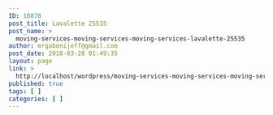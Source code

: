 ```yaml
---
ID: 10878
post_title: Lavalette 25535
post_name: >
  moving-services-moving-services-moving-services-lavalette-25535
author: mrgabonijeff@gmail.com
post_date: 2018-03-28 01:49:35
layout: page
link: >
  http://localhost/wordpress/moving-services-moving-services-moving-services-lavalette-25535/
published: true
tags: [ ]
categories: [ ]
---
```

